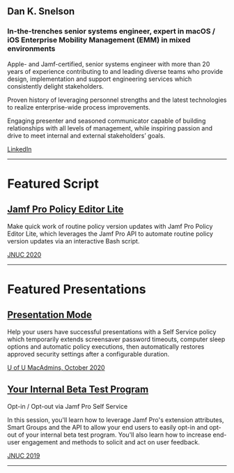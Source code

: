 ## Dan K. Snelson
### In-the-trenches senior systems engineer, expert in macOS / iOS Enterprise Mobility Management (EMM) in mixed environments

Apple- and Jamf-certified, senior systems engineer with more than 20 years of experience contributing to and leading diverse teams who provide design, implementation and support engineering services which consistently delight stakeholders.

Proven history of leveraging personnel strengths and the latest technologies to realize enterprise-wide process improvements.

Engaging presenter and seasoned communicator capable of building relationships with all levels of management, while inspiring passion and drive to meet internal and external stakeholders’ goals.

[LinkedIn](https://www.linkedin.com/in/danksnelson/)

---

# Featured Script
## [Jamf Pro Policy Editor Lite](https://github.com/dan-snelson/Jamf-Pro-Policy-Editor-Lite)

Make quick work of routine policy version updates with Jamf Pro Policy Editor Lite, which leverages the Jamf Pro API to automate routine policy version updates via an interactive Bash script.

[JNUC 2020](https://youtu.be/YB9hYTMapG0)

---

# Featured Presentations
## [Presentation Mode](https://github.com/dan-snelson/Presentation-Mode#presentations)

Help your users have successful presentations with a Self Service policy which temporarily extends screensaver password timeouts, computer sleep options and automatic policy executions, then automatically restores approved security settings after a configurable duration.

[U of U MacAdmins, October 2020](https://stream.lib.utah.edu/index.php?c=details&id=13383)

## [Your Internal Beta Test Program](https://github.com/dan-snelson/Internal-Beta-Test-Program)

Opt-in / Opt-out via Jamf Pro Self Service

In this session, you'll learn how to leverage Jamf Pro's extension attributes, Smart Groups and the API to allow your end users to easily opt-in and opt-out of your internal beta test program. You'll also learn how to increase end-user engagement and methods to solicit and act on user feedback.

[JNUC 2019](https://youtu.be/AhYPVvO7LwM)


---
